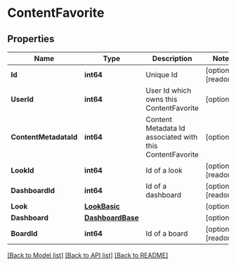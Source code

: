 # ContentFavorite

## Properties

Name | Type | Description | Notes
------------ | ------------- | ------------- | -------------
**Id** | **int64** | Unique Id | [optional] [readonly] 
**UserId** | **int64** | User Id which owns this ContentFavorite | [optional] 
**ContentMetadataId** | **int64** | Content Metadata Id associated with this ContentFavorite | [optional] 
**LookId** | **int64** | Id of a look | [optional] [readonly] 
**DashboardId** | **int64** | Id of a dashboard | [optional] [readonly] 
**Look** | [**LookBasic**](LookBasic.md) |  | [optional] 
**Dashboard** | [**DashboardBase**](DashboardBase.md) |  | [optional] 
**BoardId** | **int64** | Id of a board | [optional] [readonly] 

[[Back to Model list]](../README.md#documentation-for-models) [[Back to API list]](../README.md#documentation-for-api-endpoints) [[Back to README]](../README.md)



